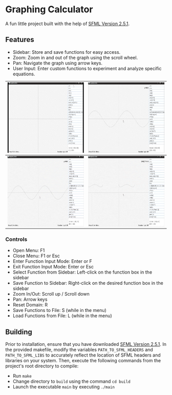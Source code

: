 # Graphing Calculator
A fun little project built with the help of [SFML Version 2.5.1](https://www.sfml-dev.org/download/sfml/2.5.1/).

## Features
  - Sidebar: Store and save functions for easy access.
  - Zoom: Zoom in and out of the graph using the scroll wheel.
  - Pan: Navigate the graph using arrow keys.
  - User Input: Enter custom functions to experiment and analyze specific equations.

|<img src="media/sidebar.gif" width="382" height="220"/>|<img src="media/zoom.gif" width="382" height="220"/>|
|---|---|
|<img src="media/pan.gif" width="382" height="220"/>|<img src="media/input.gif" width="382" height="220"/>|

### Controls
- Open Menu: F1
- Close Menu: F1 or Esc
- Enter Function Input Mode: Enter or F
- Exit Function Input Mode: Enter or Esc
- Select Function from Sidebar: Left-click on the function box in the sidebar
- Save Function to Sidebar: Right-click on the desired function box in the sidebar
- Zoom In/Out: Scroll up / Scroll down
- Pan: Arrow keys
- Reset Domain: R
- Save Functions to File: S (while in the menu)
- Load Functions from File: L (while in the menu)

## Building

Prior to installation, ensure that you have downloaded [SFML Version 2.5.1](https://www.sfml-dev.org/download/sfml/2.5.1/). In the provided makefile, modify the variables ``PATH_TO_SFML_HEADERS`` and ``PATH_TO_SFML_LIBS`` to accurately reflect the location of SFML headers and libraries on your system. Then, execute the following commands from the project's root directory to compile:

- Run ``make``
- Change directory to ``build`` using the command ``cd build``
- Launch the executable ``main`` by executing ``./main``